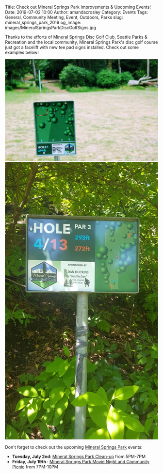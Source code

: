 Title: Check out Mineral Springs Park Improvements & Upcoming Events!
Date: 2019-07-02 10:00
Author: amandacrosley
Category: Events
Tags: General, Community Meeting, Event, Outdoors, Parks
slug: mineral_springs_park_2019
og_image: images/MineralSpringsParkDiscGolfSigns.jpg

Thanks to the efforts of [Mineral Springs Disc Golf Club](https://www.facebook.com/groups/250860298866679/), Seattle Parks & Recreation and the local community, Mineral Springs Park's disc golf course just got a facelift with new tee pad signs installed. 
Check out some examples  below! 

[![Mineral Springs Park Hole 1](/images/MineralSpringsHole1.JPG)](/images/MineralSpringsHole1.JPG)
[![Mineral Springs Park Hole 4](/images/MineralSpringsHole4.jpg)](/images/MineralSpringsHole4.jpg)

Don't forget to check out the upcoming [Mineral Springs Park](https://www.facebook.com/MineralSpringsSeattle/) events:

* <b>Tuesday, July 2nd</b>: [Mineral Springs Park Clean-up](https://www.facebook.com/events/665789523940006/) from 5PM-7PM
* <b>Friday, July 19th </b>: [Mineral Springs Park Movie Night and Community Picnic](https://www.facebook.com/events/512601515946599/) from 7PM-10PM
